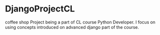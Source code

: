 # DjangoProjectCL
coffee shop
Project being a part of CL course Python Developer. I focus on using concepts introduced on advanced django part of the course. 
